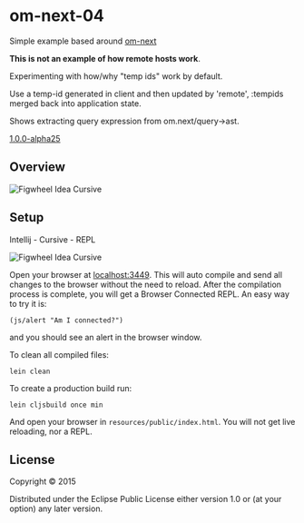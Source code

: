 # om-next-04

Simple example based around [om-next](https://github.com/omcljs/om/wiki/Quick-Start-%28om.next%29) 

**This is not an example of how remote hosts work**.

Experimenting with how/why "temp ids" work by default.

Use a temp-id generated in client and then updated by 'remote', :tempids merged back into application state.

Shows extracting query expression from om.next/query->ast.

[1.0.0-alpha25](https://clojars.org/org.omcljs/om)

## Overview

![Figwheel Idea Cursive](https://raw.githubusercontent.com/griffio/griffio.github.io/master/public/om-next-04.gif)

## Setup

Intellij - Cursive - REPL

![Figwheel Idea Cursive](https://raw.githubusercontent.com/griffio/griffio.github.io/master/public/figwheel-idea.png)

Open your browser at [localhost:3449](http://localhost:3449/).
This will auto compile and send all changes to the browser without the
need to reload. After the compilation process is complete, you will
get a Browser Connected REPL. An easy way to try it is:

    (js/alert "Am I connected?")

and you should see an alert in the browser window.

To clean all compiled files:

    lein clean

To create a production build run:

    lein cljsbuild once min

And open your browser in `resources/public/index.html`. You will not
get live reloading, nor a REPL. 

## License

Copyright © 2015 

Distributed under the Eclipse Public License either version 1.0 or (at your option) any later version.
